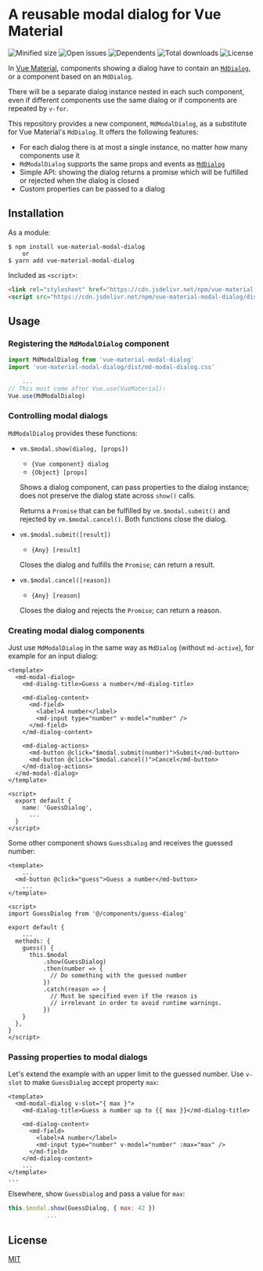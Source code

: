 # A reusable modal dialog for Vue Material

![Minified size](https://badgen.net/bundlephobia/min/vue-material-modal-dialog)
![Open issues](https://badgen.net/github/open-issues/undecaf/vue-material-modal-dialog)
![Dependents](https://badgen.net/npm/dependents/vue-material-modal-dialog)
![Total downloads](https://badgen.net/npm/dt/vue-material-modal-dialog)
![License](https://badgen.net/npm/license/vue-material-modal-dialog)


In [Vue Material](https://vuematerial.io/), components showing
a dialog have to contain an [`MdDialog`](https://vuematerial.io/components/dialog),
or a component based on an `MdDialog`.

There will be a separate dialog instance nested in each such component, 
even if different components use the same dialog or if components are repeated 
by `v-for`.

This repository provides a new component, `MdModalDialog`, as a substitute for
Vue Material's `MdDialog`. It offers the following features:

+   For each dialog there is at most a single instance, no matter how many components use it
+   `MdModalDialog` supports the same props and events as [`MdDialog`](https://vuematerial.io/components/dialog)
+   Simple API: showing the dialog returns a promise which will be fulfilled or rejected
    when the dialog is closed
+   Custom properties can be passed to a dialog


## Installation

As a module:

```shell script
$ npm install vue-material-modal-dialog
    or
$ yarn add vue-material-modal-dialog
```

Included as `<script>`:

```html
<link rel="stylesheet" href="https://cdn.jsdelivr.net/npm/vue-material-modal-dialog/dist/components.css">
<script src="https://cdn.jsdelivr.net/npm/vue-material-modal-dialog/dist/components.min.js"></script>
```


## Usage

### Registering the `MdModalDialog` component

```javascript 1.8
import MdModalDialog from 'vue-material-modal-dialog'
import 'vue-material-modal-dialog/dist/md-modal-dialog.css'

    ...
// This must come after Vue.use(VueMaterial):
Vue.use(MdModalDialog)
```


### Controlling modal dialogs

`MdModalDialog` provides these functions:

+   `vm.$modal.show(dialog, [props])`  
    +   `{Vue component} dialog`
    +   `{Object} [props]`
    
    Shows a dialog component, can pass properties to the dialog instance; does not
    preserve the dialog state across `show()` calls.
    
    Returns a `Promise` that can be fulfilled by `vm.$modal.submit()` and
    rejected by `vm.$modal.cancel()`. Both functions close the dialog.

+   `vm.$modal.submit([result])`
    +   `{Any} [result]`
    
    Closes the dialog and fulfills the `Promise`; can return a result.

+   `vm.$modal.cancel([reason])`
    +   `{Any} [reason]`
    
    Closes the dialog and rejects the `Promise`; can return a reason.


### Creating modal dialog components

Just use `MdModalDialog` in the same way as `MdDialog` (without `md-active`),
for example for an input dialog:

```vue
<template>
  <md-modal-dialog>
    <md-dialog-title>Guess a number</md-dialog-title>

    <md-dialog-content>
      <md-field>
        <label>A number</label>
        <md-input type="number" v-model="number" />
      </md-field>
    </md-dialog-content>

    <md-dialog-actions>
      <md-button @click="$modal.submit(number)">Submit</md-button>
      <md-button @click="$modal.cancel()">Cancel</md-button>  
    </md-dialog-actions>
  </md-modal-dialog>
</template>

<script>
  export default {
    name: 'GuessDialog',
      ...
  }
</script>
```

Some other component shows `GuessDialog` and receives the guessed number:

```vue
<template>
    ...
  <md-button @click="guess">Guess a number</md-button>
    ...
</template>

<script>
import GuessDialog from '@/components/guess-dialog'

export default {
    ...
  methods: {
    guess() {
      this.$modal
          .show(GuessDialog)
          .then(number => {
            // Do something with the guessed number
          })
          .catch(reason => {
            // Must be specified even if the reason is
            // irrelevant in order to avoid runtime warnings.
          })      
    } 
  },
}
</script>
```


### Passing properties to modal dialogs

Let's extend the example with an upper limit to the guessed number.
Use `v-slot` to make `GuessDialog` accept property `max`:

```vue
<template>
  <md-modal-dialog v-slot="{ max }">
    <md-dialog-title>Guess a number up to {{ max }}</md-dialog-title>

    <md-dialog-content>
      <md-field>
        <label>A number</label>
        <md-input type="number" v-model="number" :max="max" />
      </md-field>
    </md-dialog-content>
    ...
</template>
...
```

Elsewhere, show `GuessDialog` and pass a value for `max`:

```javascript 1.8
this.$modal.show(GuessDialog, { max: 42 })
           ...
```

## License

[MIT](http://opensource.org/licenses/MIT)
